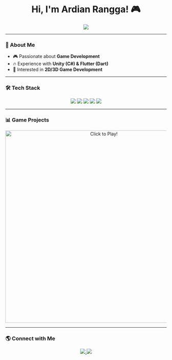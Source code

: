 <h1 align="center">Hi, I'm Ardian Rangga! 🎮</h1>
<p align="center">
  <img src="https://readme-typing-svg.herokuapp.com?size=22&color=F7B93E&center=true&vCenter=true&width=500&height=40&lines=Game+Developer+%7C+Unity+%7C+Flutter+%7C+Web+Dev" />
</p>

---

### 🚀 About Me
- 🎮 Passionate about **Game Development**  
- 🔥 Experience with **Unity (C#) & Flutter (Dart)**  
- 🎨 Interested in **2D/3D Game Development**  

---

### 🛠️ Tech Stack  
<p align="center">
  <img src="https://img.shields.io/badge/Unity-100000?style=for-the-badge&logo=unity&logoColor=white" />
  <img src="https://img.shields.io/badge/C%23-239120?style=for-the-badge&logo=c-sharp&logoColor=white" />
  <img src="https://img.shields.io/badge/Flutter-02569B?style=for-the-badge&logo=flutter&logoColor=white" />
  <img src="https://img.shields.io/badge/Dart-0175C2?style=for-the-badge&logo=dart&logoColor=white" />
  <img src="https://img.shields.io/badge/GitHub-181717?style=for-the-badge&logo=github&logoColor=white" />
</p>

---

### 📊 Game Projects  
<p align="center">
  <a href="https://ujangronda.itch.io/oceanopoly">
    <img src="https://ujangronda.itch.io/oceanopoly" alt="Click to Play!" width="600"/>
  </a>
</p>




---

### 🌎 Connect with Me  
<p align="center">
  <a href="https://www.linkedin.com/in/arudianrangga/">
    <img src="https://img.shields.io/badge/LinkedIn-0077B5?style=for-the-badge&logo=linkedin&logoColor=white" />
  </a>
  <a href="https://ujangronda.itch.io">
    <img src="https://img.shields.io/badge/Itch.io-FA5C5C?style=for-the-badge&logo=itch.io&logoColor=white" />
  </a>
</p>
